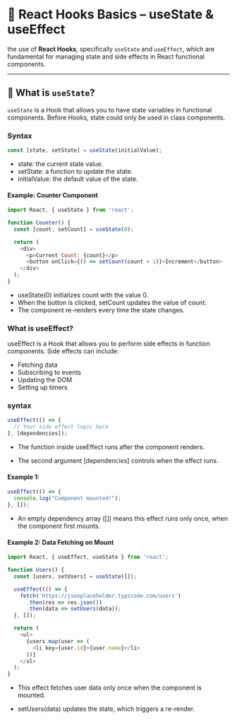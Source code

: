 # 🚀 React Hooks Basics – useState & useEffect

 the use of **React Hooks**, specifically `useState` and `useEffect`, which are fundamental for managing state and side effects in React functional components.

---

## 📌 What is `useState`?

`useState` is a Hook that allows you to have state variables in functional components. Before Hooks, state could only be used in class components.

###  Syntax

```js
const [state, setState] = useState(initialValue);
```
- state: the current state value.
- setState: a function to update the state.
- initialValue: the default value of the state.

#### Example: Counter Component
```js
import React, { useState } from 'react';

function Counter() {
  const [count, setCount] = useState(0);

  return (
    <div>
      <p>Current Count: {count}</p>
      <button onClick={() => setCount(count + 1)}>Increment</button>
    </div>
  );
}
```

- useState(0) initializes count with the value 0.
- When the button is clicked, setCount updates the value of count.
- The component re-renders every time the state changes.

### What is useEffect?
useEffect is a Hook that allows you to perform side effects in function components. Side effects can include:

- Fetching data
- Subscribing to events
- Updating the DOM
- Setting up timers

### syntax 
```js
useEffect(() => {
  // Your side effect logic here
}, [dependencies]);
```
- The function inside useEffect runs after the component renders.

- The second argument [dependencies] controls when the effect runs.

#### Example 1:
```js
useEffect(() => {
  console.log("Component mounted!");
}, []);
```
- An empty dependency array ([]) means this effect runs only once, when the component first mounts.

#### Example 2: Data Fetching on Mount
```js
import React, { useEffect, useState } from 'react';

function Users() {
  const [users, setUsers] = useState([]);

  useEffect(() => {
    fetch('https://jsonplaceholder.typicode.com/users')
      .then(res => res.json())
      .then(data => setUsers(data));
  }, []);

  return (
    <ul>
      {users.map(user => (
        <li key={user.id}>{user.name}</li>
      ))}
    </ul>
  );
}
```
-  This effect fetches user data only once when the component is mounted.

- setUsers(data) updates the state, which triggers a re-render.



